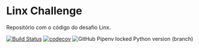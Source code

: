 # Linx Challenge
Repositório com o código do desafio Linx.

[![Build Status](https://travis-ci.org/abispo/linx-challenge.svg?branch=master)](https://travis-ci.org/abispo/linx-challenge)
[![codecov](https://codecov.io/gh/abispo/linx-challenge/branch/master/graph/badge.svg)](https://codecov.io/gh/abispo/linx-challenge)
![GitHub Pipenv locked Python version (branch)](https://img.shields.io/github/pipenv/locked/python-version/abispo/linx-challenge/master)
